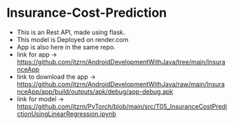 # Insurance-Cost-Prediction
 
- This is an Rest API, made using flask.
- This model is Deployed on render.com
- App is also here in the same repo.
- link for app -> https://github.com/itzrn/AndroidDevelopmentWithJava/tree/main/InsuranceApp
- link to download the app -> https://github.com/itzrn/AndroidDevelopmentWithJava/raw/main/InsuranceApp/app/build/outputs/apk/debug/app-debug.apk
- link for model -> https://github.com/itzrn/PyTorch/blob/main/src/T05_InsuranceCostPredictionUsingLinearRegression.ipynb
